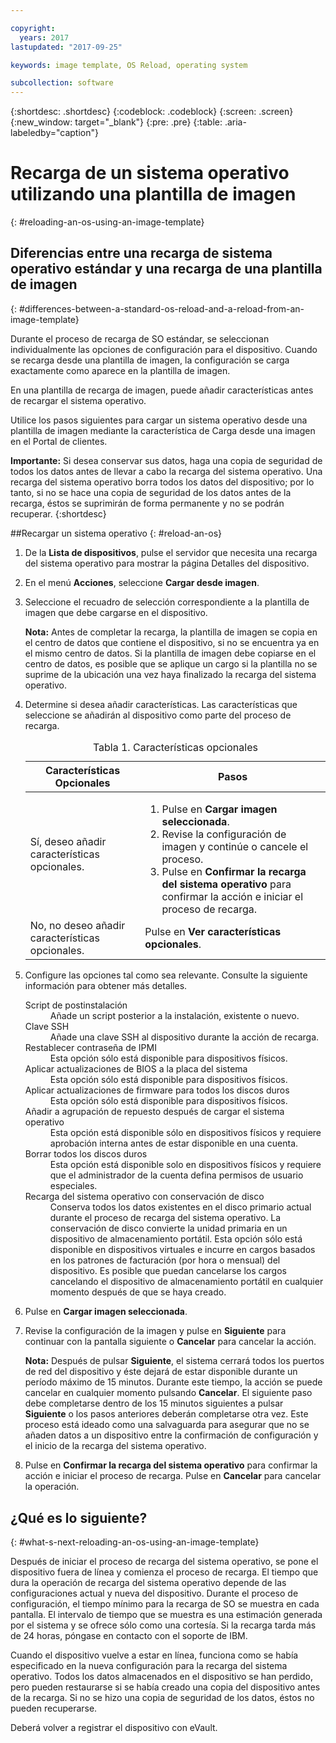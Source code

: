 ```yaml
---

copyright:
  years: 2017
lastupdated: "2017-09-25"

keywords: image template, OS Reload, operating system

subcollection: software
---
```


{:shortdesc: .shortdesc}
{:codeblock: .codeblock}
{:screen: .screen}
{:new_window: target="_blank"}
{:pre: .pre}
{:table: .aria-labeledby="caption"}

# Recarga de un sistema operativo utilizando una plantilla de imagen
{: #reloading-an-os-using-an-image-template}

## Diferencias entre una recarga de sistema operativo estándar y una recarga de una plantilla de imagen
{: #differences-between-a-standard-os-reload-and-a-reload-from-an-image-template}

Durante el proceso de recarga de SO estándar, se seleccionan individualmente las opciones de configuración para el dispositivo. Cuando se recarga desde una plantilla de imagen, la configuración se carga exactamente como aparece en la plantilla de imagen.

En una plantilla de recarga de imagen, puede añadir características antes de recargar el sistema operativo.

Utilice los pasos siguientes para cargar un sistema operativo desde una plantilla de imagen mediante la característica de Carga desde una imagen en el Portal de clientes.

**Importante:** Si desea conservar sus datos, haga una copia de seguridad de todos los datos antes de llevar a cabo la recarga del sistema operativo. Una recarga del sistema operativo borra todos los datos del dispositivo; por lo tanto, si no se hace una copia de seguridad de los datos antes de la recarga, éstos se suprimirán de forma permanente y no se podrán recuperar.
{:shortdesc}

##Recargar un sistema operativo
{: #reload-an-os}

1. De la **Lista de dispositivos**, pulse el servidor que necesita una recarga del sistema operativo para mostrar la página Detalles del dispositivo.
2. En el menú **Acciones**, seleccione **Cargar desde imagen**.
3. Seleccione el recuadro de selección correspondiente a la plantilla de imagen que debe cargarse en el dispositivo.

   **Nota:** Antes de completar la recarga, la plantilla de imagen se copia en el centro de datos que contiene el dispositivo, si no se encuentra ya en el mismo centro de datos. Si la plantilla de imagen debe copiarse en el centro de datos, es posible que se aplique un cargo si la plantilla no se suprime de la ubicación una vez haya finalizado la recarga del sistema operativo.

4. Determine si desea añadir características. Las características que seleccione se añadirán al dispositivo como parte del proceso de recarga.

   <table>
   <CAPTION>Tabla 1. Características opcionales</CAPTION>
   <THEAD>
   <TR>
   <th>Características Opcionales</th>
   <th>Pasos</th>
   </TR>
   </THEAD>
   <TBODY>
   <tr>
   </tr>
   <tr>
   <td>Sí, deseo añadir características opcionales.</td>
   <td>
   <ol>
   <li>Pulse en <b>Cargar imagen seleccionada</b>.</li>
   <li>Revise la configuración de imagen y continúe o cancele el proceso.</li>
   <li>Pulse en <b>Confirmar la recarga del sistema operativo</b> para confirmar la acción e iniciar el proceso de recarga.</li>
   </ol>
   </td>
   </tr>
   <tr>
   <td>No, no deseo añadir características opcionales.</td>
   <td>Pulse en <b>Ver características opcionales</b>.</td>
   </tr>
   </TBODY>
   </table>

5. Configure las opciones tal como sea relevante. Consulte la siguiente información para obtener más detalles.

   <dl>
   <dt>Script de postinstalación</dt>
   <dd>Añade un script posterior a la instalación, existente o nuevo.</dd>
   <dt>Clave SSH</dt>
   <dd>Añade una clave SSH al dispositivo durante la acción de recarga. </dd>
   <dt>Restablecer contraseña de IPMI</dt>
   <dd> Esta opción sólo está disponible para dispositivos físicos. </dd>
   <dt>Aplicar actualizaciones de BIOS a la placa del sistema</dt>
   <dd>Esta opción sólo está disponible para dispositivos físicos. </dd>
   <dt>Aplicar actualizaciones de firmware para todos los discos duros</dt>
   <dd>Esta opción sólo está disponible para dispositivos físicos.</dd>
   <dt>Añadir a agrupación de repuesto después de cargar el sistema operativo</dt>
   <dd>Esta opción está disponible sólo en dispositivos físicos y requiere aprobación interna antes de estar disponible en una cuenta.</dd>
   <dt>Borrar todos los discos duros</dt>
   <dd> Esta opción está disponible solo en dispositivos físicos y requiere que el administrador de la cuenta defina permisos de usuario especiales.</dd>
   <dt>Recarga del sistema operativo con conservación de disco</dt>
   <dd>Conserva todos los datos existentes en el disco primario actual durante el proceso de recarga del sistema operativo. La conservación de disco convierte la unidad primaria en un dispositivo de almacenamiento portátil. Esta opción sólo está disponible en dispositivos virtuales e incurre en cargos basados en los patrones de facturación (por hora o mensual) del dispositivo. Es posible que puedan cancelarse los cargos cancelando el dispositivo de almacenamiento portátil en cualquier momento después de que se haya creado.</dd>
   </dl>

6. Pulse en **Cargar imagen seleccionada**.

7. Revise la configuración de la imagen y pulse en **Siguiente** para continuar con la pantalla siguiente o **Cancelar** para cancelar la acción.

   **Nota:** Después de pulsar **Siguiente**, el sistema cerrará todos los puertos de red del dispositivo y éste dejará de estar disponible durante un período máximo de 15 minutos. Durante este tiempo, la acción se puede cancelar en cualquier momento pulsando **Cancelar**. El siguiente paso debe completarse dentro de los 15 minutos siguientes a pulsar **Siguiente** o los pasos anteriores deberán completarse otra vez. Este proceso está ideado como una salvaguarda para asegurar que no se añaden datos a un dispositivo entre la confirmación de configuración y el inicio de la recarga del sistema operativo.

8. Pulse en **Confirmar la recarga del sistema operativo** para confirmar la acción e iniciar el proceso de recarga. Pulse en **Cancelar** para cancelar la operación.

## ¿Qué es lo siguiente?
{: #what-s-next-reloading-an-os-using-an-image-template}

Después de iniciar el proceso de recarga del sistema operativo, se pone el dispositivo fuera de línea y comienza el proceso de recarga.
El tiempo que dura la operación de recarga del sistema operativo depende de las configuraciones actual y nueva del dispositivo.
Durante el proceso de configuración, el tiempo mínimo para la recarga de SO se muestra en cada pantalla.
El intervalo de tiempo que se muestra es una estimación generada por el sistema y se ofrece sólo como una cortesía. Si la recarga tarda más de 24 horas, póngase en contacto con el soporte de IBM.

Cuando el dispositivo vuelve a estar en línea, funciona como se había especificado en la nueva configuración para la recarga del sistema operativo. Todos los datos almacenados en el dispositivo se han perdido, pero pueden restaurarse si se había creado una copia del dispositivo antes de la recarga. Si no se hizo una copia de seguridad de los datos, éstos no pueden recuperarse.

Deberá volver a registrar el dispositivo con eVault.
